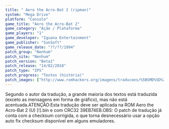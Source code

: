 ```yaml
---
title: " Aero the Acro-Bat 2 (ripman)"
system: "Mega Drive"
platform: "Console"
game_title: "Aero the Acro-Bat 2"
game_category: "Ação / Plataforma"
game_players: "1"
game_developer: "Iguana Entertainment"
game_publisher: "SunSoft"
game_release_date: "??/??/1994"
patch_group: "Nenhum"
patch_site: "Nenhum"
patch_version: "Beta1"
patch_release: "14/02/2018"
patch_type: "IPS"
patch_progress: "Textos (história)"
patch_images: ["http://www.romhackers.org/imagens/traducoes/%5BSMD%5D%20Aero%20the%20Acro-Bat%202%20-%20ripman%20-%201.png","http://www.romhackers.org/imagens/traducoes/%5BSMD%5D%20Aero%20the%20Acro-Bat%202%20-%20ripman%20-%202.png","http://www.romhackers.org/imagens/traducoes/%5BSMD%5D%20Aero%20the%20Acro-Bat%202%20-%20ripman%20-%203.png"]
---
```

Segundo o autor da tradução, a grande maioria dos textos está traduzida (exceto as mensagens em forma de gráfico), mas não está acentuada.ATENÇÃO:Esta tradução deve ser aplicada na ROM Aero the Acro-Bat 2 (U) [!].bin e com CRC32 39EB74EB.OBS: O patch de tradução já conta com a checksum corrigida, o que torna desnecessário usar a opção auto fix checksum disponível em alguns emuladores.